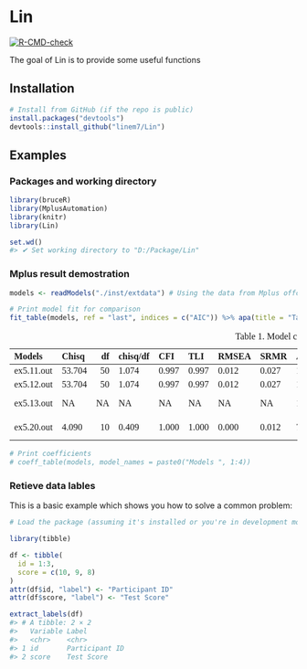 
<!-- README.md is generated from README.Rmd. Please edit that file -->

# Lin

<!-- badges: start -->

[![R-CMD-check](https://github.com/linem7/Lin/actions/workflows/R-CMD-check.yaml/badge.svg)](https://github.com/linem7/Lin/actions/workflows/R-CMD-check.yaml)
<!-- badges: end -->

The goal of Lin is to provide some useful functions

## Installation

``` r
# Install from GitHub (if the repo is public)
install.packages("devtools")
devtools::install_github("linem7/Lin")
```

## Examples

### Packages and working directory

``` r
library(bruceR)
library(MplusAutomation)
library(knitr)
library(Lin)

set.wd()
#> ✔ Set working directory to "D:/Package/Lin"
```

### Mplus result demostration

``` r
models <- readModels("./inst/extdata") # Using the data from Mplus offcial site.
```

``` r
# Print model fit for comparison
fit_table(models, ref = "last", indices = c("AIC")) %>% apa(title = "Table 1. Model comparison.")
```

<table class=" lightable-classic" style="font-family: Cambria; ">
<caption>
Table 1. Model comparison.
</caption>
<thead>
<tr>
<th style="text-align:left;">
Models
</th>
<th style="text-align:left;">
Chisq
</th>
<th style="text-align:right;">
df
</th>
<th style="text-align:left;">
chisq/df
</th>
<th style="text-align:left;">
CFI
</th>
<th style="text-align:left;">
TLI
</th>
<th style="text-align:left;">
RMSEA
</th>
<th style="text-align:left;">
SRMR
</th>
<th style="text-align:left;">
AIC
</th>
<th style="text-align:left;">
ΔChisq
</th>
<th style="text-align:left;">
p_ΔChisq
</th>
<th style="text-align:left;">
ΔCFI
</th>
<th style="text-align:left;">
ΔRMSEA
</th>
<th style="text-align:left;">
ΔAIC
</th>
</tr>
</thead>
<tbody>
<tr>
<td style="text-align:left;">
ex5.11.out
</td>
<td style="text-align:left;">
53.704
</td>
<td style="text-align:right;">
50
</td>
<td style="text-align:left;">
1.074
</td>
<td style="text-align:left;">
0.997
</td>
<td style="text-align:left;">
0.997
</td>
<td style="text-align:left;">
0.012
</td>
<td style="text-align:left;">
0.027
</td>
<td style="text-align:left;">
19373.920
</td>
<td style="text-align:left;">
NA
</td>
<td style="text-align:left;">
NA
</td>
<td style="text-align:left;">
NA
</td>
<td style="text-align:left;">
NA
</td>
<td style="text-align:left;">
NA
</td>
</tr>
<tr>
<td style="text-align:left;">
ex5.12.out
</td>
<td style="text-align:left;">
53.704
</td>
<td style="text-align:right;">
50
</td>
<td style="text-align:left;">
1.074
</td>
<td style="text-align:left;">
0.997
</td>
<td style="text-align:left;">
0.997
</td>
<td style="text-align:left;">
0.012
</td>
<td style="text-align:left;">
0.027
</td>
<td style="text-align:left;">
19373.920
</td>
<td style="text-align:left;">
0.000 (0)
</td>
<td style="text-align:left;">
NA
</td>
<td style="text-align:left;">
0.000
</td>
<td style="text-align:left;">
0.000
</td>
<td style="text-align:left;">
0.000
</td>
</tr>
<tr>
<td style="text-align:left;">
ex5.13.out
</td>
<td style="text-align:left;">
NA
</td>
<td style="text-align:right;">
NA
</td>
<td style="text-align:left;">
NA
</td>
<td style="text-align:left;">
NA
</td>
<td style="text-align:left;">
NA
</td>
<td style="text-align:left;">
NA
</td>
<td style="text-align:left;">
NA
</td>
<td style="text-align:left;">
19426.131
</td>
<td style="text-align:left;">
-50.210 (1)
</td>
<td style="text-align:left;">
1.000
</td>
<td style="text-align:left;">
NA
</td>
<td style="text-align:left;">
NA
</td>
<td style="text-align:left;">
52.211
</td>
</tr>
<tr>
<td style="text-align:left;">
ex5.20.out
</td>
<td style="text-align:left;">
4.090
</td>
<td style="text-align:right;">
10
</td>
<td style="text-align:left;">
0.409
</td>
<td style="text-align:left;">
1.000
</td>
<td style="text-align:left;">
1.000
</td>
<td style="text-align:left;">
0.000
</td>
<td style="text-align:left;">
0.012
</td>
<td style="text-align:left;">
7831.898
</td>
<td style="text-align:left;">
11546.232 (-24)
</td>
<td style="text-align:left;">
NA
</td>
<td style="text-align:left;">
NA
</td>
<td style="text-align:left;">
NA
</td>
<td style="text-align:left;">
-11594.233
</td>
</tr>
</tbody>
</table>

``` r
# Print coefficients
# coeff_table(models, model_names = paste0("Models ", 1:4))
```

### Retieve data lables

This is a basic example which shows you how to solve a common problem:

``` r
# Load the package (assuming it's installed or you're in development mode)

library(tibble)

df <- tibble(
  id = 1:3,
  score = c(10, 9, 8)
)
attr(df$id, "label") <- "Participant ID"
attr(df$score, "label") <- "Test Score"

extract_labels(df)
#> # A tibble: 2 × 2
#>   Variable Label         
#>   <chr>    <chr>         
#> 1 id       Participant ID
#> 2 score    Test Score
```
